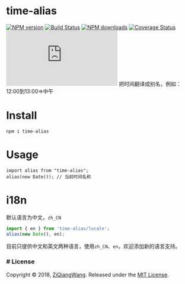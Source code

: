 
# time-alias
[![NPM version][npm-badge]][npm-url]
[![Build Status][travis-badge]][travis-url]
[![NPM downloads][npm-downloads]][npm-url]
[![Coverage Status][coveralls-badge]][coveralls-url]
[![gzip](http://img.badgesize.io/https://unpkg.com/time-alias/lib/time-alias.min.js?compression=gzip)][unpkg-url]
把时间翻译成别名，例如：12:00到13:00=>中午


[npm-badge]: https://img.shields.io/npm/v/time-alias.svg
[npm-url]: https://www.npmjs.com/package/time-alias
[npm-downloads]: https://img.shields.io/npm/dm/time-alias.svg
[travis-badge]: https://www.travis-ci.org/ZiQiangWang/time-alias.svg?branch=master
[travis-url]: https://www.travis-ci.org/ZiQiangWang/time-alias
[unpkg-url]: https://unpkg.com/time-alias/lib/time-alias.min.js
[coveralls-badge]: https://coveralls.io/repos/ZiQiangWang/time-alias/badge.svg?branch=master
[coveralls-url]: https://coveralls.io/github/ZiQiangWang/time-alias

# Install

```
npm i time-alias
```

# Usage

```Js
import alias from "time-alias";
alias(new Date()); // 当前时间名称
```

# i18n

默认语言为中文，`zh_CN`

```js
import { en } from 'time-alias/locale';
alias(new Date(), en);
```

目前只提供中文和英文两种语言，使用`zh_CN`、`en`，欢迎添加新的语言支持。

### # License

Copyright © 2018, [ZiQiangWang](https://github.com/ZiQiangWang).
Released under the [MIT License](LICENSE).

